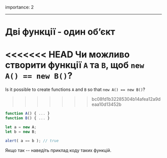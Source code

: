 importance: 2

---

# Дві функції - один об’єкт

<<<<<<< HEAD
Чи можливо створити функції `A` та `B`, щоб `new A() == new B()`?
=======
Is it possible to create functions `A` and `B` so that `new A() == new B()`?
>>>>>>> bc08fd1b32285304b14afea12a9deaa10d13452b

```js no-beautify
function A() { ... }
function B() { ... }

let a = new A;
let b = new B;

alert( a == b ); // true
```

Якщо так -- наведіть приклад коду таких функцій.
